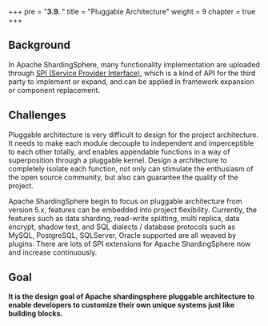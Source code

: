 +++
pre = "<b>3.9. </b>"
title = "Pluggable Architecture"
weight = 9
chapter = true
+++

## Background

In Apache ShardingSphere, many functionality implementation are uploaded through [SPI (Service Provider Interface)](https://docs.oracle.com/javase/tutorial/sound/SPI-intro.html),
which is a kind of API for the third party to implement or expand, and can be applied in framework expansion or component replacement.

## Challenges

Pluggable architecture is very difficult to design for the project architecture. 
It needs to make each module decouple to independent and imperceptible to each other totally, and enables appendable functions in a way of superposition through a pluggable kernel.
Design a architecture to completely isolate each function, not only can stimulate the enthusiasm of the open source community, but also can guarantee the quality of the project.

Apache ShardingSphere begin to focus on pluggable architecture from version 5.x, features can be embedded into project flexibility.
Currently, the features such as data sharding, read-write splitting, multi replica, data encrypt, shadow test, and SQL dialects / database protocols such as MySQL, PostgreSQL, SQLServer, Oracle supported are all weaved by plugins.
There are lots of SPI extensions for Apache ShardingSphere now and increase continuously.

## Goal

**It is the design goal of Apache shardingsphere pluggable architecture to enable developers to customize their own unique systems just like building blocks.**
